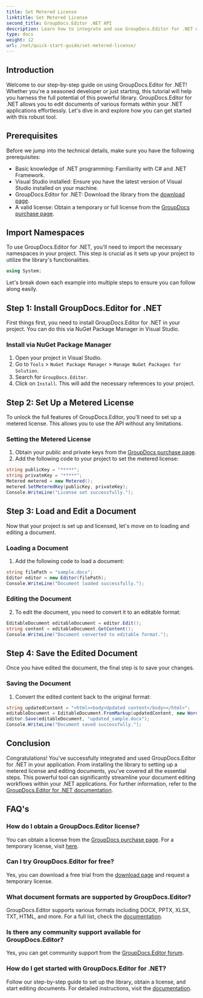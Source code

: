 ```yaml
---
title: Set Metered License
linktitle: Set Metered License
second_title: GroupDocs.Editor .NET API
description: Learn how to integrate and use GroupDocs.Editor for .NET with our comprehensive guide. Unlock powerful document editing features within your .NET applications.
type: docs
weight: 12
url: /net/quick-start-guide/set-metered-license/
---
```

## Introduction
Welcome to our step-by-step guide on using GroupDocs.Editor for .NET! Whether you're a seasoned developer or just starting, this tutorial will help you harness the full potential of this powerful library. GroupDocs.Editor for .NET allows you to edit documents of various formats within your .NET applications effortlessly. Let's dive in and explore how you can get started with this robust tool.
## Prerequisites
Before we jump into the technical details, make sure you have the following prerequisites:
- Basic knowledge of .NET programming: Familiarity with C# and .NET Framework.
- Visual Studio installed: Ensure you have the latest version of Visual Studio installed on your machine.
- GroupDocs.Editor for .NET: Download the library from the [download page](https://releases.groupdocs.com/editor/net/).
- A valid license: Obtain a temporary or full license from the [GroupDocs purchase page](https://purchase.groupdocs.com/temporary-license/).
## Import Namespaces
To use GroupDocs.Editor for .NET, you'll need to import the necessary namespaces in your project. This step is crucial as it sets up your project to utilize the library's functionalities.
```csharp
using System;
```
Let's break down each example into multiple steps to ensure you can follow along easily.
## Step 1: Install GroupDocs.Editor for .NET
First things first, you need to install GroupDocs.Editor for .NET in your project. You can do this via NuGet Package Manager in Visual Studio.
### Install via NuGet Package Manager
1. Open your project in Visual Studio.
2. Go to `Tools` > `NuGet Package Manager` > `Manage NuGet Packages for Solution`.
3. Search for `GroupDocs.Editor`.
4. Click on `Install`.
This will add the necessary references to your project.
## Step 2: Set Up a Metered License
To unlock the full features of GroupDocs.Editor, you'll need to set up a metered license. This allows you to use the API without any limitations.
### Setting the Metered License
1. Obtain your public and private keys from the [GroupDocs purchase page](https://purchase.groupdocs.com/temporary-license/).
2. Add the following code to your project to set the metered license:
```csharp
string publicKey = "*****";
string privateKey = "*****";
Metered metered = new Metered();
metered.SetMeteredKey(publicKey, privateKey);
Console.WriteLine("License set successfully.");
```
## Step 3: Load and Edit a Document
Now that your project is set up and licensed, let's move on to loading and editing a document.
### Loading a Document
1. Add the following code to load a document:
```csharp
string filePath = "sample.docx";
Editor editor = new Editor(filePath);
Console.WriteLine("Document loaded successfully.");
```
### Editing the Document
2. To edit the document, you need to convert it to an editable format:
```csharp
EditableDocument editableDocument = editor.Edit();
string content = editableDocument.GetContent();
Console.WriteLine("Document converted to editable format.");
```
## Step 4: Save the Edited Document
Once you have edited the document, the final step is to save your changes.
### Saving the Document
1. Convert the edited content back to the original format:
```csharp
string updatedContent = "<html><body>Updated content</body></html>";
editableDocument = EditableDocument.FromMarkup(updatedContent, new WordProcessingSaveOptions());
editor.Save(editableDocument, "updated_sample.docx");
Console.WriteLine("Document saved successfully.");
```
## Conclusion
Congratulations! You've successfully integrated and used GroupDocs.Editor for .NET in your application. From installing the library to setting up a metered license and editing documents, you've covered all the essential steps. This powerful tool can significantly streamline your document editing workflows within your .NET applications. For further information, refer to the [GroupDocs.Editor for .NET documentation](https://reference.groupdocs.com/editor/net/).
## FAQ's
### How do I obtain a GroupDocs.Editor license?
You can obtain a license from the [GroupDocs purchase page](https://purchase.groupdocs.com/buy). For a temporary license, visit [here](https://purchase.groupdocs.com/temporary-license/).
### Can I try GroupDocs.Editor for free?
Yes, you can download a free trial from the [download page](https://releases.groupdocs.com/) and request a temporary license.
### What document formats are supported by GroupDocs.Editor?
GroupDocs.Editor supports various formats including DOCX, PPTX, XLSX, TXT, HTML, and more. For a full list, check the [documentation](https://reference.groupdocs.com/editor/net/).
### Is there any community support available for GroupDocs.Editor?
Yes, you can get community support from the [GroupDocs.Editor forum](https://forum.groupdocs.com/c/editor/20).
### How do I get started with GroupDocs.Editor for .NET?
Follow our step-by-step guide to set up the library, obtain a license, and start editing documents. For detailed instructions, visit the [documentation](https://reference.groupdocs.com/editor/net/).
